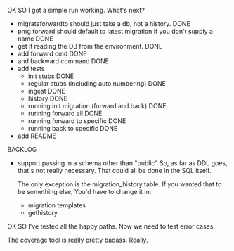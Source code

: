 OK SO I got a simple run working.  What's next?
- migrateforwardto should just take a db, not a history. DONE
- pmg forward should default to latest migration if you don't supply a name DONE
- get it reading the DB from the environment. DONE
- add forward cmd DONE
- and backward command DONE
- add tests
  - init stubs DONE
  - regular stubs (including auto numbering) DONE
  - ingest DONE
  - history DONE
  - running init migration (forward and back) DONE
  - running forward all DONE
  - running forward to specific DONE
  - running back to specific DONE
- add README

BACKLOG
- support passing in a schema other than "public"
  So, as far as DDL goes, that's not really necessary.  That could all be done
  in the SQL itself.

  The only exception is the migration_history table.  If you wanted that to be
  something else, You'd have to change it in:
  - migration templates
  - gethistory

OK SO I've tested all the happy paths.  Now we need to test error cases.

The coverage tool is really pretty badass.  Really.
